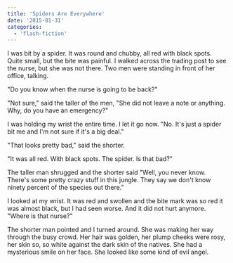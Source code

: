 ```yaml
---
title: 'Spiders Are Everywhere'
date: '2015-01-31'
categories:
  - 'flash-fiction'
---
```


I was bit by a spider. It was round and chubby, all red with black spots. Quite
small, but the bite was painful. I walked across the trading post to see the
nurse, but she was not there. Two men were standing in front of her office,
talking.

"Do you know when the nurse is going to be back?"

"Not sure," said the taller of the men, "She did not leave a note or anything.
Why, do you have an emergency?"

I was holding my wrist the entire time. I let it go now. "No. It's just a spider
bit me and I'm not sure if it's a big deal."

"That looks pretty bad," said the shorter.

"It was all red. With black spots. The spider. Is that bad?"

The taller man shrugged and the shorter said "Well, you never know. There's some
pretty crazy stuff in this jungle. They say we don't know ninety percent of the
species out there."

I looked at my wrist. It was red and swollen and the bite mark was so red it was
almost black, but I had seen worse. And it did not hurt anymore. "Where is that
nurse?"

The shorter man pointed and I turned around. She was making her way through the
busy crowd. Her hair was golden, her plump cheeks were rosy, her skin so, so
white against the dark skin of the natives. She had a mysterious smile on her
face. She looked like some kind of evil angel.
